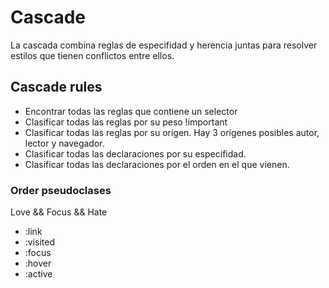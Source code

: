 # Cascade

La cascada combina reglas de especifidad y herencia juntas para resolver estilos que tienen conflictos entre ellos.

## Cascade rules

- Encontrar todas las reglas que contiene un selector
- Clasificar todas las reglas por su peso !important
- Clasificar todas las reglas por su origen. Hay 3 orígenes posibles autor, lector y navegador.
- Clasificar todas las declaraciones por su especifidad.
- Clasificar todas las declaraciones por el orden en el que vienen.

### Order pseudoclases

Love && Focus && Hate

- :link
- :visited
- :focus
- :hover
- :active
